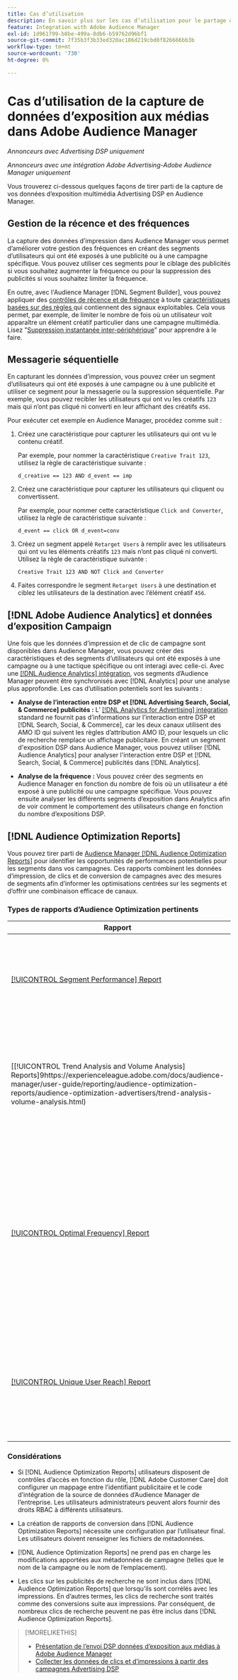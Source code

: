 ```yaml
---
title: Cas d’utilisation
description: En savoir plus sur les cas d’utilisation pour le partage de vos données multimédia Advertising DSP avec Audience Manager
feature: Integration with Adobe Audience Manager
exl-id: 1d961799-b8be-499a-8db6-b59762d96bf1
source-git-commit: 7f35b3f3b33ed320ac186d219cbd0f826666bb3b
workflow-type: tm+mt
source-wordcount: '730'
ht-degree: 0%

---
```


# Cas d’utilisation de la capture de données d’exposition aux médias dans Adobe Audience Manager

*Annonceurs avec Advertising DSP uniquement*

*Annonceurs avec une intégration Adobe Advertising-Adobe Audience Manager uniquement*

Vous trouverez ci-dessous quelques façons de tirer parti de la capture de vos données d’exposition multimédia Advertising DSP <!-- ad impression data? --> en Audience Manager.

## Gestion de la récence et des fréquences

La capture des données d’impression dans Audience Manager vous permet d’améliorer votre gestion des fréquences en créant des segments d’utilisateurs qui ont été exposés à une publicité ou à une campagne spécifique. Vous pouvez utiliser ces segments pour le ciblage des publicités si vous souhaitez augmenter la fréquence ou pour la suppression des publicités si vous souhaitez limiter la fréquence.

En outre, avec l&#39;Audience Manager [!DNL Segment Builder], vous pouvez appliquer des [contrôles de récence et de fréquence](https://experienceleague.adobe.com/docs/audience-manager/user-guide/features/segments/recency-and-frequency.html) à toute [ caractéristiques basées sur des règles ](https://experienceleague.adobe.com/docs/audience-manager/user-guide/features/traits/trait-builder/create-onboarded-rule-based-traits.html) qui contiennent des signaux exploitables. Cela vous permet, par exemple, de limiter le nombre de fois où un utilisateur voit apparaître un élément créatif particulier dans une campagne multimédia. Lisez &quot;[Suppression instantanée inter-périphérique](https://experienceleague.adobe.com/docs/audience-manager/user-guide/features/profile-merge-rules/instant-cross-device-suppression.html)&quot; pour apprendre à le faire.<!-- The AM pulled this paragraph verbatim from AEM doc; I change only a word or two. -->

## Messagerie séquentielle

En capturant les données d’impression, vous pouvez créer un segment d’utilisateurs qui ont été exposés à une campagne ou à une publicité et utiliser ce segment pour la messagerie ou la suppression séquentielle. Par exemple, vous pouvez recibler les utilisateurs qui ont vu les créatifs `123` mais qui n’ont pas cliqué ni converti en leur affichant des créatifs `456`.

Pour exécuter cet exemple en Audience Manager, procédez comme suit :<!-- The AM pulled this example/procedure verbatim from AEM doc; I changed only a word or two. -->

1. Créez une caractéristique pour capturer les utilisateurs qui ont vu le contenu créatif.

   Par exemple, pour nommer la caractéristique `Creative Trait 123`, utilisez la règle de caractéristique suivante :

   ```
   d_creative == 123 AND d_event == imp
   ```

1. Créez une caractéristique pour capturer les utilisateurs qui cliquent ou convertissent.

   Par exemple, pour nommer cette caractéristique `Click and Converter`, utilisez la règle de caractéristique suivante :

   ```
   d_event == click OR d_event=conv
   ```

1. Créez un segment appelé `Retarget Users` à remplir avec les utilisateurs qui ont vu les éléments créatifs `123` mais n’ont pas cliqué ni converti. Utilisez la règle de caractéristique suivante :

   ```
   Creative Trait 123 AND NOT Click and Converter
   ```

1. Faites correspondre le segment `Retarget Users` à une destination et ciblez les utilisateurs de la destination avec l’élément créatif `456`.

## [!DNL Adobe Audience Analytics] et données d’exposition Campaign

Une fois que les données d’impression et de clic de campagne sont disponibles dans Audience Manager, vous pouvez créer des caractéristiques et des segments d’utilisateurs qui ont été exposés à une campagne ou à une tactique spécifique ou ont interagi avec celle-ci. Avec une [[!DNL Audience Analytics] intégration](https://experienceleague.adobe.com/docs/analytics/integration/audience-analytics/mc-audiences-aam.html), vos segments d’Audience Manager peuvent être synchronisés avec [!DNL Analytics] pour une analyse plus approfondie. Les cas d’utilisation potentiels sont les suivants :

* **Analyse de l’interaction entre DSP et [!DNL Advertising Search, Social, & Commerce] publicités :** L’ [[!DNL Analytics for Advertising] intégration](/help/integrations/analytics/overview.md) standard ne fournit pas d’informations sur l’interaction entre DSP et [!DNL Search, Social, & Commerce], car les deux canaux utilisent des AMO ID qui suivent les règles d’attribution AMO ID, pour lesquels un clic de recherche remplace un affichage publicitaire. En créant un segment d&#39;exposition DSP dans Audience Manager, vous pouvez utiliser [!DNL Audience Analytics] pour analyser l&#39;interaction entre DSP et [!DNL Search, Social, & Commerce] publicités dans [!DNL Analytics].

* **Analyse de la fréquence :** Vous pouvez créer des segments en Audience Manager en fonction du nombre de fois où un utilisateur a été exposé à une publicité ou une campagne spécifique. Vous pouvez ensuite analyser les différents segments d’exposition dans Analytics afin de voir comment le comportement des utilisateurs change en fonction du nombre d’expositions DSP.

## [!DNL Audience Optimization Reports]

Vous pouvez tirer parti de [Audience Manager [!DNL Audience Optimization Reports]](https://experienceleague.adobe.com/docs/audience-manager/user-guide/reporting/audience-optimization-reports/audience-optimization-reports.html) pour identifier les opportunités de performances potentielles pour les segments dans vos campagnes. Ces rapports combinent les données d’impression, de clics et de conversion de campagnes avec des mesures de segments afin d’informer les optimisations centrées sur les segments et d’offrir une combinaison efficace de canaux.

### Types de rapports d’Audience Optimization pertinents

| Rapport | Description |
| ------ | ----------- |
| [[!UICONTROL Segment Performance] Report](https://experienceleague.adobe.com/docs/audience-manager/user-guide/reporting/audience-optimization-reports/audience-optimization-advertisers/segment-performance.html) | Compare les segments mappés et non mappés en fonction des impressions et des taux de conversion. |
| [[!UICONTROL Trend Analysis and Volume Analysis] Reports]9https://experienceleague.adobe.com/docs/audience-manager/user-guide/reporting/audience-optimization-reports/audience-optimization-advertisers/trend-analysis-volume-analysis.html) | Renvoie des données sur les impressions, les taux de clics publicitaires et les conversions pour un large éventail de dimensions publicitaires. |
| [[!UICONTROL Optimal Frequency] Report](https://experienceleague.adobe.com/docs/audience-manager/user-guide/reporting/audience-optimization-reports/audience-optimization-advertisers/optimal-frequency.html) | Permet de découvrir l’équilibre optimal entre le nombre d’impressions diffusées et de conversions. Il vous permet d’ajuster le nombre d’impressions à afficher avant de commencer à voir des rendements décroissants. |
| [[!UICONTROL Unique User Reach] Report](https://experienceleague.adobe.com/docs/audience-manager/user-guide/reporting/audience-optimization-reports/audience-optimization-advertisers/unique-user-reach.html) | Graphique à bulles, dans lequel chaque bulle est dimensionnée en proportion directe du nombre d’utilisateurs uniques pour la dimension sélectionnée. |

### Considérations

* Si [!DNL Audience Optimization Reports] utilisateurs disposent de contrôles d’accès en fonction du rôle, [!DNL Adobe Customer Care] doit configurer un mappage entre l’identifiant publicitaire et le code d’intégration de la source de données d’Audience Manager de l’entreprise. Les utilisateurs administrateurs peuvent alors fournir des droits RBAC à différents utilisateurs.

* La création de rapports de conversion dans [!DNL Audience Optimization Reports] nécessite une configuration par l’utilisateur final. Les utilisateurs doivent renseigner les fichiers de métadonnées.

* [!DNL Audience Optimization Reports] ne prend pas en charge les modifications apportées aux métadonnées de campagne (telles que le nom de la campagne ou le nom de l’emplacement).

* Les clics sur les publicités de recherche ne sont inclus dans [!DNL Audience Optimization Reports] que lorsqu’ils sont corrélés avec les impressions. En d’autres termes, les clics de recherche sont traités comme des conversions suite aux impressions. Par conséquent, de nombreux clics de recherche peuvent ne pas être inclus dans [!DNL Audience Optimization Reports].

>[!MORELIKETHIS]
>
>* [Présentation de l’envoi DSP données d’exposition aux médias à Adobe Audience Manager](overview.md)
>* [Collecter les données de clics et d’impressions à partir des campagnes Advertising DSP](collect.md)
